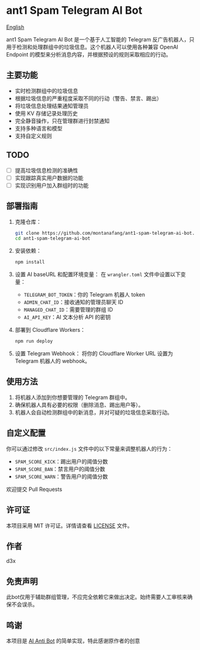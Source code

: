 # ant1 Spam Telegram AI Bot

[English](README_EN.md)

ant1 Spam Telegram AI Bot 是一个基于人工智能的 Telegram 反广告机器人，只用于检测和处理群组中的垃圾信息。这个机器人可以使用各种兼容 OpenAI Endpoint 的模型来分析消息内容，并根据预设的规则采取相应的行动。

## 主要功能

- 实时检测群组中的垃圾信息
- 根据垃圾信息的严重程度采取不同的行动（警告、禁言、踢出）
- 将垃圾信息处理结果通知管理员
- 使用 KV 存储记录处理历史
- 完全静音操作，只在管理群进行封禁通知
- 支持多种语言和模型
- 支持自定义规则

## TODO
- [ ] 提高垃圾信息检测的准确性
- [ ] 实现跟踪真实用户数据的功能
- [ ] 实现识别用户加入群组时的功能

## 部署指南

1. 克隆仓库：
   ```bash
   git clone https://github.com/montanafang/ant1-spam-telegram-ai-bot.git
   cd ant1-spam-telegram-ai-bot
   ```

2. 安装依赖：
   ```bash
   npm install
   ```

3. 设置 AI baseURL 和配置环境变量：
   在 `wrangler.toml` 文件中设置以下变量：
   - `TELEGRAM_BOT_TOKEN`：你的 Telegram 机器人 token
   - `ADMIN_CHAT_ID`：接收通知的管理员聊天 ID
   - `MANAGED_CHAT_ID`：需要管理的群组 ID
   - `AI_API_KEY`：AI 文本分析 API 的密钥

4. 部署到 Cloudflare Workers：
   ```bash
   npm run deploy
   ```

5. 设置 Telegram Webhook：
   将你的 Cloudflare Worker URL 设置为 Telegram 机器人的 webhook。

## 使用方法

1. 将机器人添加到你想要管理的 Telegram 群组中。
2. 确保机器人具有必要的权限（删除消息、踢出用户等）。
3. 机器人会自动检测群组中的新消息，并对可疑的垃圾信息采取行动。

## 自定义配置

你可以通过修改 `src/index.js` 文件中的以下常量来调整机器人的行为：

- `SPAM_SCORE_KICK`：踢出用户的阈值分数
- `SPAM_SCORE_BAN`：禁言用户的阈值分数
- `SPAM_SCORE_WARN`：警告用户的阈值分数


欢迎提交 Pull Requests 

## 许可证

本项目采用 MIT 许可证。详情请查看 [LICENSE](LICENSE) 文件。

## 作者

d3x

## 免责声明

此bot仅用于辅助群组管理，不应完全依赖它来做出决定。始终需要人工审核来确保不会误杀。

## 鸣谢

本项目是 [AI Anti Bot](https://github.com/assimon/ai-anti-bot) 的简单实现，特此感谢原作者的创意
